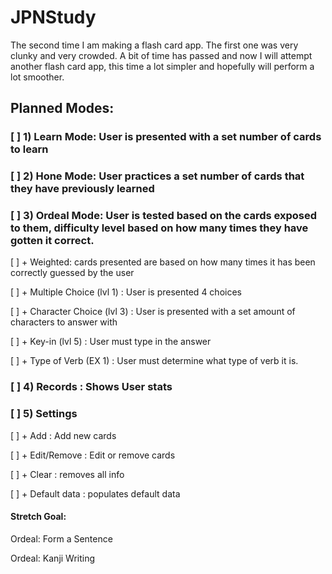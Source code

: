 # JPNStudy
The second time I am making a flash card app. The first one was very clunky and very crowded. A bit of time has passed and now I will attempt another flash card app, this time a lot simpler and hopefully will perform a lot smoother.

## Planned Modes:

### [ ] 1) Learn Mode: User is presented with a set number of cards to learn


### [ ] 2) Hone Mode: User practices a set number of cards that they have previously learned


### [ ] 3) Ordeal Mode: User is tested based on the cards exposed to them, difficulty level based on how many times they have gotten it correct.

[ ] + Weighted: cards presented are based on how many times it has been correctly guessed by the user

[ ] + Multiple Choice (lvl 1) : User is presented 4 choices
  
[ ] + Character Choice (lvl 3) : User is presented with a set amount of characters to answer with
  
[ ] + Key-in (lvl 5) : User must type in the answer
  
[ ] + Type of Verb (EX 1) : User must determine what type of verb it is.


### [ ] 4) Records : Shows User stats

  
### [ ] 5) Settings

[ ] + Add : Add new cards
  
[ ] + Edit/Remove : Edit or remove cards
  
[ ] + Clear : removes all info
  
[ ] + Default data : populates default data


#### Stretch Goal:
Ordeal: Form a Sentence

Ordeal: Kanji Writing
